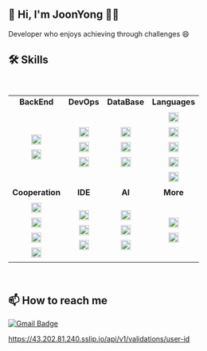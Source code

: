 ## :wave: Hi, I'm JoonYong  :man_technologist:
Developer who enjoys achieving through challenges 😄  

## :hammer_and_wrench: Skills
<br/>

<table>
  <tr>
    <td align="center"><strong>BackEnd</strong></td>
    <td align="center"><strong>DevOps</strong></td>
    <td align="center"><strong>DataBase</strong></td>
    <td align="center"><strong>Languages</strong></td>
  </tr>
  <tr>
    <td align="center">
      <img src="https://img.shields.io/badge/Spring%20Boot-6DB33F?style=plastic&logo=Spring%20Boot&logoColor=white" style="height: 20px; margin: 5px;"><br>
      <img src="https://img.shields.io/badge/Flask-000000?style=plastic&logo=Flask&logoColor=white" style="height: 20px; margin: 5px;"><br>
    </td>
    <td align="center">
      <img src="https://img.shields.io/badge/AWS-232F3E?style=plastic&logo=amazonwebservices&logoColor=white" style="height: 20px; margin: 5px;"><br>
      <img src="https://img.shields.io/badge/Docker-2496ED?style=plastic&logo=Docker&logoColor=white" style="height: 20px; margin: 5px;"><br>
      <img src="https://img.shields.io/badge/GitHub%20Actions-2088FF?style=plastic&logo=GitHub%20Actions&logoColor=white" style="height: 20px; margin: 5px;"><br>
    </td>
    <td align="center">
      <img src="https://img.shields.io/badge/MySQL-4479A1?style=plastic&logo=MySQL&logoColor=white" style="height: 20px; margin: 5px;"><br>
      <img src="https://img.shields.io/badge/PostgreSQL-4169E1?style=plastic&logo=PostgreSQL&logoColor=white" style="height: 20px; margin: 5px;"><br>
      <img src="https://img.shields.io/badge/MongoDB-47A248?style=plastic&logo=MongoDB&logoColor=white" style="height: 20px; margin: 5px;"><br>
    </td>
    <td align="center">
      <img src="https://img.shields.io/badge/Java-007396?style=plastic&logo=openjdk&logoColor=white" style="height: 20px; margin: 5px;"><br>
      <img src="https://img.shields.io/badge/Kotlin-0095D5?style=plastic&logo=kotlin&logoColor=white" style="height: 20px; margin: 5px;"><br>
      <img src="https://img.shields.io/badge/Python-3776AB?style=plastic&logo=Python&logoColor=white" style="height: 20px; margin: 5px;"><br>
      <img src="https://img.shields.io/badge/C-A8B9CC?style=plastic&logo=C&logoColor=white" style="height: 20px; margin: 5px;"><br>
      <img src="https://img.shields.io/badge/C++-00599C?style=plastic&logo=C%2B%2B&logoColor=white" style="height: 20px; margin: 5px;"><br>
    </td>
  </tr>
  <tr>
    <td align="center"><strong>Cooperation</strong></td>
    <td align="center"><strong>IDE</strong></td>
    <td align="center"><strong>AI</strong></td>
    <td align="center"><strong>More</strong></td>
  </tr>
  <tr>
    <td align="center">
      <img src="https://img.shields.io/badge/Git-F05032?style=plastic&logo=Git&logoColor=white" style="height: 20px; margin: 5px;"><br>
      <img src="https://img.shields.io/badge/GitHub-181717?style=for-the-badge&logo=GitHub&logoColor=white" style="height: 20px; margin: 5px;"><br>
      <img src="https://img.shields.io/badge/Notion-000000?style=plastic&logo=Notion&logoColor=white" style="height: 20px; margin: 5px;"><br>
      <img src="https://img.shields.io/badge/Jira-0052CC?style=plastic&logo=Jira&logoColor=white" style="height: 20px; margin: 5px;"><br>
    </td>
    <td align="center">
      <img src="https://img.shields.io/badge/IntelliJ-000000?style=plastic&logo=IntelliJ%20IDEA&logoColor=white" style="height: 20px; margin: 5px;"><br>
      <img src="https://img.shields.io/badge/PyCharm-000000?style=plastic&logo=PyCharm&logoColor=white" style="height: 20px; margin: 5px;"><br>
      <img src="https://img.shields.io/badge/VSCode-007ACC?style=plastic&logo=visual-studio-code&logoColor=white" style="height: 20px; margin: 5px;"><br>
    </td>
    <td align="center">
      <img src="https://img.shields.io/badge/LangChain-1C3C3C?style=plastic&logo=LangChain&logoColor=white" style="height: 20px; margin: 5px;"><br>
      <img src="https://img.shields.io/badge/OpenAI-412991?style=plastic&logo=openai&logoColor=white" style="height: 20px; margin: 5px;"><br>
      <img src="https://img.shields.io/badge/Gemini-8E75B2?style=plastic&logo=googlegemini&logoColor=white" style="height: 20px; margin: 5px;"><br>
    </td>
    <td align="center">
      <img src="https://img.shields.io/badge/LabVIEW-FFDB00?style=plastic&logo=labview&logoColor=white" style="height: 20px; margin: 5px;"><br>
      <img src="https://img.shields.io/badge/CATIA V5-005386?style=plastic&logo=dassaultsystemes&logoColor=white" style="height: 20px; margin: 5px;"><br>
    </td>
  </tr>
</table>
<br/>

## :mailbox: How to reach me
[![Gmail Badge](https://img.shields.io/badge/Gmail-d14836?style=plastic&logo=Gmail&logoColor=white&link=mailto:joonyongpark99@gmail.com)](mailto:joonyongpark99@gmail.com)


https://43.202.81.240.sslip.io/api/v1/validations/user-id